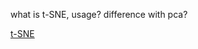 what is t-SNE, usage? difference with pca?

[t-SNE](http://www.jmlr.org/papers/volume9/vandermaaten08a/vandermaaten08a.pdf)
